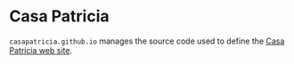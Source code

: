 # Casa Patricia

`casapatricia.github.io` manages the source code used to define 
the [Casa Patricia web site](https://casapatricia.github.io).
